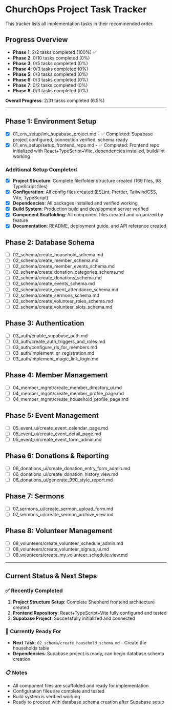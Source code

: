 # ChurchOps Project Task Tracker

This tracker lists all implementation tasks in their recommended order.

## Progress Overview
- **Phase 1**: 2/2 tasks completed (100%) ✅
- **Phase 2**: 0/10 tasks completed (0%)
- **Phase 3**: 0/5 tasks completed (0%)
- **Phase 4**: 0/3 tasks completed (0%)
- **Phase 5**: 0/3 tasks completed (0%)
- **Phase 6**: 0/3 tasks completed (0%)
- **Phase 7**: 0/2 tasks completed (0%)
- **Phase 8**: 0/3 tasks completed (0%)

**Overall Progress**: 2/31 tasks completed (6.5%)

---

## Phase 1: Environment Setup
- [x] 01_env_setup/init_supabase_project.md - ✅ Completed: Supabase project configured, connection verified, schema ready
- [x] 01_env_setup/setup_frontend_repo.md - ✅ Completed: Frontend repo initialized with React+TypeScript+Vite, dependencies installed, build/lint working

### Additional Setup Completed
- [x] **Project Structure**: Complete file/folder structure created (169 files, 98 TypeScript files)
- [x] **Configuration**: All config files created (ESLint, Prettier, TailwindCSS, Vite, TypeScript)
- [x] **Dependencies**: All packages installed and verified working
- [x] **Build System**: Production build and development server verified
- [x] **Component Scaffolding**: All component files created and organized by feature
- [x] **Documentation**: README, deployment guide, and API reference created

## Phase 2: Database Schema
- [ ] 02_schema/create_household_schema.md
- [ ] 02_schema/create_member_schema.md
- [ ] 02_schema/create_member_events_schema.md
- [ ] 02_schema/create_donation_categories_schema.md
- [ ] 02_schema/create_donations_schema.md
- [ ] 02_schema/create_events_schema.md
- [ ] 02_schema/create_event_attendance_schema.md
- [ ] 02_schema/create_sermons_schema.md
- [ ] 02_schema/create_volunteer_roles_schema.md
- [ ] 02_schema/create_volunteer_slots_schema.md

## Phase 3: Authentication
- [ ] 03_auth/enable_supabase_auth.md
- [ ] 03_auth/create_auth_triggers_and_roles.md
- [ ] 03_auth/configure_rls_for_members.md
- [ ] 03_auth/implement_qr_registration.md
- [ ] 03_auth/implement_magic_link_login.md

## Phase 4: Member Management
- [ ] 04_member_mgmt/create_member_directory_ui.md
- [ ] 04_member_mgmt/create_member_profile_page.md
- [ ] 04_member_mgmt/create_household_profile_page.md

## Phase 5: Event Management
- [ ] 05_event_ui/create_event_calendar_page.md
- [ ] 05_event_ui/create_event_detail_page.md
- [ ] 05_event_ui/create_event_form_admin.md

## Phase 6: Donations & Reporting
- [ ] 06_donations_ui/create_donation_entry_form_admin.md
- [ ] 06_donations_ui/create_donation_history_view.md
- [ ] 06_donations_ui/generate_990_style_report.md

## Phase 7: Sermons
- [ ] 07_sermons_ui/create_sermon_upload_form.md
- [ ] 07_sermons_ui/create_sermon_archive_view.md

## Phase 8: Volunteer Management
- [ ] 08_volunteers/create_volunteer_schedule_admin.md
- [ ] 08_volunteers/create_volunteer_signup_ui.md
- [ ] 08_volunteers/create_my_volunteer_schedule_view.md

---

## Current Status & Next Steps

### ✅ Recently Completed
1. **Project Structure Setup**: Complete Shepherd frontend architecture created
2. **Frontend Repository**: React+TypeScript+Vite fully configured and tested
3. **Supabase Project**: Successfully initialized and connected

### 🔄 Currently Ready For
- **Next Task**: `02_schema/create_household_schema.md` - Create the households table
- **Dependencies**: Supabase project is ready, can begin database schema creation

### 📋 Notes
- All component files are scaffolded and ready for implementation
- Configuration files are complete and tested
- Build system is verified working
- Ready to proceed with database schema creation after Supabase setup
